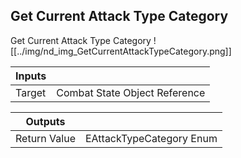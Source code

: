## Get Current Attack Type Category
Get Current Attack Type Category
![[../img/nd_img_GetCurrentAttackTypeCategory.png]]

|Inputs||
|--|--|
| Target | Combat State Object Reference |

|Outputs||
|--|--|
| Return Value | EAttackTypeCategory Enum |
